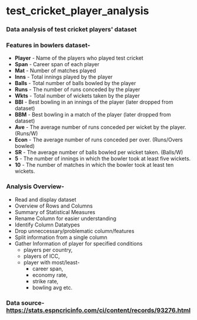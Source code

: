 # test_cricket_player_analysis
### Data analysis of test cricket players' dataset
### Features in bowlers dataset-
- **Player** - Name of the players who played test cricket
- **Span** - Career span of each player
- **Mat** - Number of matches played
- **Inns** - Total innings played by the player
- **Balls** - Total number of balls bowled by the player
- **Runs** - The number of runs conceded by the player
- **Wkts** - Total number of wickets taken by the player
- **BBI** - Best bowling in an innings of the player (later dropped from dataset)
- **BBM** - Best bowling in a match of the player (later dropped from dataset)
- **Ave** - The average number of runs conceded per wicket by the player. (Runs/W)
- **Econ** - The average number of runs conceded per over. (Runs/Overs bowled)
- **SR** - The average number of balls bowled per wicket taken. (Balls/W)
- **5** - The number of innings in which the bowler took at least five wickets.
- **10** - The number of matches in which the bowler took at least ten wickets.

### Analysis Overview-
- Read and display dataset
- Overview of Rows and Columns 
- Summary of Statistical Measures
- Rename Column for easier understanding
- Identify Column Datatypes
- Drop unneccessary/problematic column/features
- Split information from a single column
- Gather Information of player for specified conditions 
    - players per country, 
    - players of ICC, 
    - player with most/least- 
        - career span, 
        - economy rate, 
        - strike rate, 
        - bowling avg etc.
     
### Data source- https://stats.espncricinfo.com/ci/content/records/93276.html
